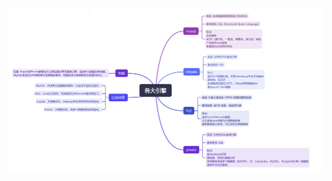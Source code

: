 ![image](https://github.com/easonnum1/datawarehouse/blob/main/%E5%BE%AE%E4%BF%A1%E5%9B%BE%E7%89%87_20240724101211.png)
